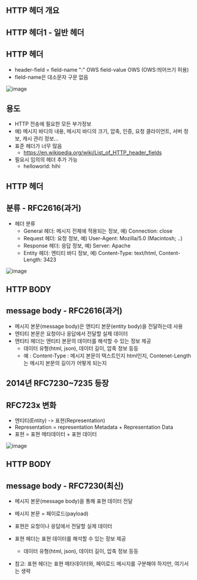 ## HTTP 헤더 개요

## HTTP 헤더1 - 일반 헤더

## HTTP 헤더
+ header-field = field-name ":" OWS field-value OWS (OWS:띄어쓰기 허용)
+ field-name은 대소문자 구문 없음

![image](https://user-images.githubusercontent.com/49984996/103455609-f0958880-4d31-11eb-8e95-d57830c0d34f.png)

## 용도

+ HTTP 전송에 필요한 모든 부가정보
+ 예) 메시지 바디의 내용, 메시지 바디의 크기, 압축, 인증, 요청 클라이언트, 서버 정보, 캐시 관리 정보...
+ 표준 헤더가 너무 많음
  - https://en.wikipedia.org/wiki/List_of_HTTP_header_fields
+ 필요시 임의의 헤더 추가 가능
  - helloworld: hihi

## HTTP 헤더
## 분류 - RFC2616(과거)

+ 헤더 분류
  - General 헤더: 메시지 전체에 적용되는 정보, 예) Connection: close
  - Request 헤더: 요청 정보, 예) User-Agent: Mozilla/5.0 (Macintosh; ..)
  - Response 헤더: 응답 정보, 예) Server: Apache
  - Entity 헤더: 엔티티 바디 정보, 예) Content-Type: text/html, Content-Length: 3423

![image](https://user-images.githubusercontent.com/49984996/103455699-70bbee00-4d32-11eb-9a50-8abf1d684556.png)

## HTTP BODY
## message body - RFC2616(과거)

+ 메시지 본문(message body)은 엔티티 본문(entity body)을 전달하는데 사용
+ 엔티티 본문은 요청이나 응답에서 전달할 실제 데이터
+ 엔티티 헤더는 엔티티 본문의 데이터를 해석할 수 있는 정보 제공
  - 데이터 유형(html, json), 데이터 길이, 압축 정보 등등
  - 예 : Content-Type : 메시지 본문이 텍스트인지 html인지, Contenet-Length는 메시지 본문의 길이가 어떻게 되는지 

## 2014년 RFC7230~7235 등장

## RFC723x 변화
+ 엔티티(Entity) -> 표현(Representation)
+ Representation = representation Metadata + Representation Data
+ 표현 = 표현 메타데이터 + 표현 데이터

![image](https://user-images.githubusercontent.com/49984996/103455777-40288400-4d33-11eb-9162-cb26d9fdb90e.png)

## HTTP BODY
## message body - RFC7230(최신)

+ 메시지 본문(message body)을 통해 표현 데이터 전달

+ 메시지 본문 = 페이로드(payload)

+ 표현은 요청이나 응답에서 전달할 실제 데이터

+ 표현 헤더는 표현 데이터를 해석할 수 있는 정보 제공

  - 데이터 유형(html, json), 데이터 길이, 압축 정보 등등
  
+ 참고: 표현 헤더는 표현 메타데이터와, 페이로드 메시지를 구분해야 하지만, 여기서는 생략






